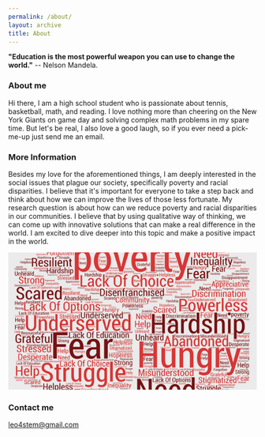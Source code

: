 ```yaml
---
permalink: /about/
layout: archive
title: About
---
```


**"Education is the most powerful weapon you can use to change the world."** 
   -- Nelson Mandela. 


### About me

Hi there, I am a high school student who is passionate about tennis, basketball, math, and reading. I love nothing more than cheering on the New York Giants on game day and solving complex math problems in my spare time. But let's be real, I also love a good laugh, so if you ever need a pick-me-up just send me an email.

### More Information  

Besides my love for the aforementioned things, I am deeply interested in the social issues that plague our society, specifically poverty and racial disparities. I believe that it's important for everyone to take a step back and think about how we can improve the lives of those less fortunate. My research question is about how can we reduce poverty and racial disparities in our communities. I believe that by using qualitative way of thinking, we can come up with innovative solutions that can make a real difference in the world. I am excited to dive deeper into this topic and make a positive impact in the world.

![](/assets/images/poverty.png)

### Contact me

[leo4stem@gmail.com](mailto:leo4stem@gmail.com)
